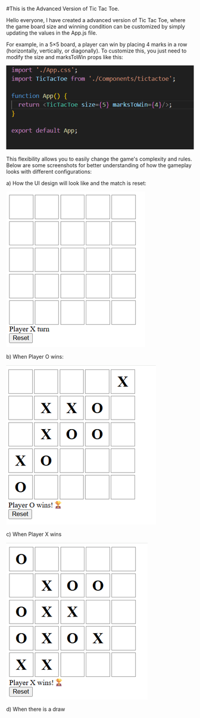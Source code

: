 #This is the Advanced Version of Tic Tac Toe.

Hello everyone,
I have created a advanced version of Tic Tac Toe,  where the game board size and winning condition can be customized by simply updating the values in the App.js file.

For example, in a 5×5 board, a player can win by placing 4 marks in a row (horizontally, vertically, or diagonally).
To customize this, you just need to modify the size and marksToWin props like this:

![image alt](https://github.com/Shubhi257/Advanced_Tic_Tac_Toe/blob/7b5639814e20b6b5268793d3976a2fff76760a2f/Screenshot%202025-05-18%20003255.png)

<TicTacToe size={5} marksToWin={4} />

This flexibility allows you to easily change the game's complexity and rules.
Below are some screenshots for better understanding of how the gameplay looks with different configurations:

a) How the UI design will look like and the match is reset:

![image alt](https://github.com/Shubhi257/Advanced_Tic_Tac_Toe/blob/358e8ba94e272452aa5bf7c57fefb3b7739ee63a/Screenshot%202025-05-18%20002551.png)

b) When Player O wins:

![image alt](https://github.com/Shubhi257/Advanced_Tic_Tac_Toe/blob/03cecd9b687b78f268bb24555f4673a8677cbb82/Screenshot%202025-05-18%20002536.png)

c) When Player X wins

![image alt](https://github.com/Shubhi257/Advanced_Tic_Tac_Toe/blob/49c9d28983de953247fe73acf53640cb1468e14f/Screenshot%202025-05-18%20004439.png)


d) When there is a draw
